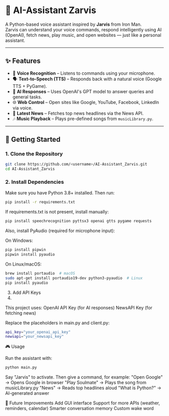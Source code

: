# 🤖 AI-Assistant Zarvis

A Python-based voice assistant inspired by **Jarvis** from Iron Man.  
Zarvis can understand your voice commands, respond intelligently using AI (OpenAI), fetch news, play music, and open websites — just like a personal assistant.

---

## ✨ Features
- 🎤 **Voice Recognition** – Listens to commands using your microphone.  
- 🗣 **Text-to-Speech (TTS)** – Responds back with a natural voice (Google TTS + PyGame).  
- 🤖 **AI Responses** – Uses OpenAI's GPT model to answer queries and general tasks.  
- 🌐 **Web Control** – Open sites like Google, YouTube, Facebook, LinkedIn via voice.  
- 📰 **Latest News** – Fetches top news headlines via the News API.  
- 🎶 **Music Playback** – Plays pre-defined songs from `musicLibrary.py`.  

---


## 🚀 Getting Started

### 1. Clone the Repository
```bash
git clone https://github.com/<username>/AI-Assistant_Zarvis.git
cd AI-Assistant_Zarvis
```
### 2. Install Dependencies
Make sure you have Python 3.8+ installed. Then run:
```bash
pip install -r requirements.txt
```
If requirements.txt is not present, install manually:
```bash
pip install speechrecognition pyttsx3 openai gtts pygame requests
```
Also, install PyAudio (required for microphone input):

On Windows:
```bash
pip install pipwin
pipwin install pyaudio
```

On Linux/macOS:
```bash
brew install portaudio  # macOS
sudo apt-get install portaudio19-dev python3-pyaudio  # Linux
pip install pyaudio
```

3. Add API Keys
4. 
This project uses:
OpenAI API Key (for AI responses)
NewsAPI Key (for fetching news)

Replace the placeholders in main.py and client.py:
```bash
api_key="your_openai_api_key"
newsapi="your_newsapi_key"
```
🎮 Usage

Run the assistant with:
```bash
python main.py
```

Say "Jarvis" to activate.
Then give a command, for example:
"Open Google" → Opens Google in browser
"Play Soulmate" → Plays the song from musicLibrary.py
"News" → Reads top headlines aloud
"What is Python?" → AI-generated answer

🔮 Future Improvements
Add GUI interface
Support for more APIs (weather, reminders, calendar)
Smarter conversation memory
Custom wake word
